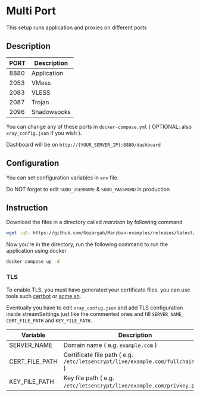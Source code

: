# Multi Port
This setup runs application and proxies on different ports

## Description
| PORT | Description |
| ---- | ----------- |
| 8880 | Application |
| 2053 | VMess       |
| 2083 | VLESS       |
| 2087 | Trojan      |
| 2096 | Shadowsocks |

You can change any of these ports in `docker-compose.yml` ( OPTIONAL: also `xray_config.json` if you wish ).

Dashboard will be on `http://{YOUR_SERVER_IP}:8880/dashboard`

## Configuration
You can set configuration variables in `env` file.

Do NOT forget to edit `SUDO_USERNAME` & `SUDO_PASSWORD` in production

## Instruction
Download the files in a directory called *marzban* by following command
```bash
wget -qO- https://github.com/Gozargah/Marzban-examples/releases/latest/download/multi-port.tar.gz | tar xz --xform 's/multi-port/marzban/' && cd marzban
```
Now you're in the directory, run the following command to run the application using docker
```bash
docker compose up -d
```

### TLS
To enable TLS, you must have generated your certificate files. you can use tools such [certbot](https://github.com/certbot/certbot) or [acme.sh](https://github.com/acmesh-official/acme.sh).

Eventually you have to edit `xray_config.json` and add TLS configuration inside streamSettings just like the commented ones and fill `SERVER_NAME`, `CERT_FILE_PATH` and `KEY_FILE_PATH`.


| Variable       | Description                                                                      |
| -------------- | -------------------------------------------------------------------------------- |
| SERVER_NAME    | Domain name ( e.g. `example.com` )                                               |
| CERT_FILE_PATH | Certificate file path ( e.g. `/etc/letsencrypt/live/example.com/fullchain.pem` ) |
| KEY_FILE_PATH  | Key file path ( e.g. `/etc/letsencrypt/live/example.com/privkey.pem` )           |


